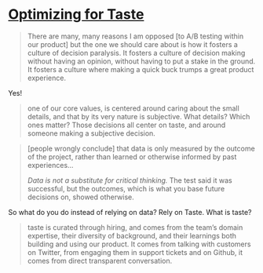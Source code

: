 # [Optimizing for Taste](https://cra.mr/optimizing-for-taste/)

> There are many, many reasons I am opposed [to A/B testing within our product] but the one we should care about is how it fosters a culture of decision paralysis. It fosters a culture of decision making without having an opinion, without having to put a stake in the ground. It fosters a culture where making a quick buck trumps a great product experience.

Yes!

> one of our core values, is centered around caring about the small details, and that by its very nature is subjective. What details? Which ones matter? Those decisions all center on taste, and around someone making a subjective decision.

> [people wrongly conclude] that data is only measured by the outcome of the project, rather than learned or otherwise informed by past experiences…
> 
> _Data is not a substitute for critical thinking._ The test said it was successful, but the outcomes, which is what you base future decisions on, showed otherwise. 

So what do you do instead of relying on data? Rely on Taste. What is taste?

> taste is curated through hiring, and comes from the team’s domain expertise, their diversity of background, and their learnings both building and using our product. It comes from talking with customers on Twitter, from engaging them in support tickets and on Github, it comes from direct transparent conversation.

